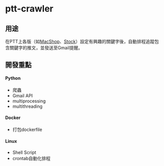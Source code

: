# ptt-crawler


## 用途
在PTT上各版（如[MacShop](https://www.ptt.cc/bbs/MacShop/index.html)、[Stock](https://www.ptt.cc/bbs/Stock/index.html)）設定有興趣的關鍵字後，自動排程追蹤包含關鍵字的推文，並發送至Gmail提醒。


## 開發重點
#### Python
* 爬蟲
* Gmail API
* multiprocessing
* multithreading 

#### Docker
* 打包dockerfile

#### Linux
* Shell Script
* crontab自動化排程
